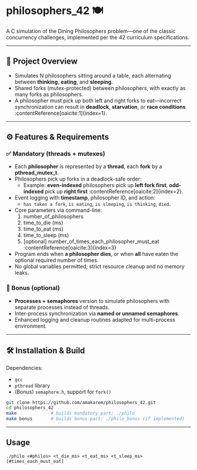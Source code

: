 # philosophers_42 🍽️

A C simulation of the Dining Philosophers problem—one of the classic concurrency challenges, implemented per the 42 curriculum specifications.

---

## 📌 Project Overview

- Simulates N philosophers sitting around a table, each alternating between **thinking**, **eating**, and **sleeping**.
- Shared forks (mutex-protected) between philosophers, with exactly as many forks as philosophers.
- A philosopher must pick up both left and right forks to eat—incorrect synchronization can result in **deadlock**, **starvation**, or **race conditions** :contentReference[oaicite:1]{index=1}.

---

## ⚙️ Features & Requirements

### ✅ Mandatory (threads + mutexes)

- Each **philosopher** is represented by a **thread**, each **fork** by a **pthread_mutex_t**.
- Philosophers pick up forks in a deadlock-safe order:
  - Example: **even-indexed** philosophers pick up **left fork first**, **odd-indexed** pick up **right first** :contentReference[oaicite:2]{index=2}.
- Event logging with **timestamp**, philosopher ID, and action:
  - `has taken a fork`, `is eating`, `is sleeping`, `is thinking`, `died`.
- Core parameters via command-line:
  1. number_of_philosophers  
  2. time_to_die (ms)  
  3. time_to_eat (ms)  
  4. time_to_sleep (ms)  
  5. [optional] number_of_times_each_philosopher_must_eat :contentReference[oaicite:3]{index=3}
- Program ends when **a philosopher dies**, or when **all** have eaten the optional required number of times.
- No global variables permitted; strict resource cleanup and no memory leaks.

### 🌟 Bonus (optional)

- **Processes + semaphores** version to simulate philosophers with separate processes instead of threads.
- Inter-process synchronization via **named or unnamed semaphores**.
- Enhanced logging and cleanup routines adapted for multi-process environment.

---

## 🛠️ Installation & Build

Dependencies:
- `gcc`
- `pthread` library
- (Bonus) `semaphore.h`, support for `fork()`

```bash
git clone https://github.com/amakarem/philosophers_42.git
cd philosophers_42
make             # builds mandatory part: ./philo
make bonus       # builds bonus part: ./philo_bonus (if implemented)
```

---

## Usage
```
./philo <#philos> <t_die_ms> <t_eat_ms> <t_sleep_ms> [#times_each_must_eat]
```

